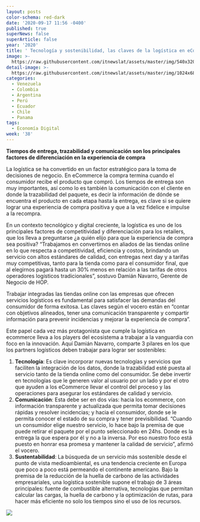 ```yaml
---
layout: posts
color-schema: red-dark
date: '2020-09-17 11:56 -0400'
published: true
superNews: false
superArticle: false
year: '2020'
title: ' Tecnología y sostenibilidad, las claves de la logística en eCommerce'
image: >-
  https://raw.githubusercontent.com/itnewslat/assets/master/img/540x320/Comercio-Electronico-p.jpg
detail-image: >-
  https://raw.githubusercontent.com/itnewslat/assets/master/img/1024x680/Comercio-Electronico-g.jpg
categories:
  - Venezuela
  - Colombia
  - Argentina
  - Perú
  - Ecuador
  - Chile
  - Panama
tags:
  - Economía Digital
week: '38'
---
```

**Tiempos de entrega, trazabilidad y comunicación son los principales factores de diferenciación en la experiencia de compra**

La logística se ha convertido en un factor estratégico para la toma de decisiones de negocio. En eCommerce la compra termina cuando el consumidor recibe el producto que compró. Los tiempos de entrega son muy importantes, así como lo es también la comunicación con el cliente en donde la trazabilidad del paquete, es decir la información de dónde se encuentra el producto en cada etapa hasta la entrega, es clave si se quiere lograr una experiencia de compra positiva y que a la vez fidelice e impulse a la recompra.

En un contexto tecnológico y digital creciente, la logística es uno de los principales factores de competitividad y diferenciación para los retailers, que los lleva a preguntarse ¿a quién elijo para que la experiencia de compra sea positiva? “Trabajamos en convertirnos en aliados de las tiendas online en lo que respecta a competitividad, eficiencia y costos, brindando un servicio con altos estándares de calidad, con entregas next day y a tarifas muy competitivas, tanto para la tienda como para el consumidor final, que al elegirnos pagará hasta un 30% menos en relación a las tarifas de otros operadores logísticos tradicionales”, sostuvo Damián Navarro, Gerente de Negocio de HOP.

Trabajar integradas las tiendas online con las empresas que ofrecen servicios logísticos es fundamental para satisfacer las demandas del consumidor de forma exitosa. Las claves según el vocero están en “contar con objetivos alineados, tener una comunicación transparente y compartir información para prevenir incidencias y mejorar la experiencia de compra”.

Este papel cada vez más protagonista que cumple la logística en ecommerce lleva a los players del ecosistema a trabajar a la vanguardia con foco en la innovación. Aquí Damián Navarro, comparte 3 pilares en los que los partners logísticos deben trabajar para lograr ser sostenibles:

1.	**Tecnología**: Es clave incorporar nuevas tecnologías y servicios que faciliten la integración de los datos, donde la trazabilidad esté puesta al servicio tanto de la tienda online como del consumidor. Se debe invertir en tecnologías que le generen valor al usuario por un lado y por el otro que ayuden a los eCommerce llevar el control del proceso y las operaciones para asegurar los estándares de calidad y servicio.
2.	**Comunicación**: Esta debe ser en dos vías: hacia los ecommerce, con información transparente y actualizada que permita tomar decisiones rápidas y  resolver incidencias; y hacia el consumidor, donde se le permita conocer el estado de su compra y tener previsibilidad. “Cuando un consumidor elige nuestro servicio, lo hace bajo la premisa de que puede retirar el paquete por el punto seleccionado en 24hs. Donde es la entrega la que espera por él y no a la inversa. Por eso nuestro foco está puesto en honrar esa promesa y mantener la calidad de servicio”, afirmó el vocero.
3.	**Sustentabilidad**: La búsqueda de un servicio más sostenible desde el punto de vista medioambiental, es una tendencia creciente en Europa que poco a poco está permeando el continente americano. Bajo la premisa de la reducción de la huella de carbono de las actividades empresariales, una logística sostenible supone el trabajo de 3 áreas principales: fuente de combustible alternativa, tecnologías que permitan calcular las cargas, la huella de carbono y la optimización de rutas, para hacer más eficiente no solo los tiempos sino el uso de los recursos.
<img src="https://tracker.metricool.com/c3po.jpg?hash=56f88a41e39ab42c063cc51676587a04"/>